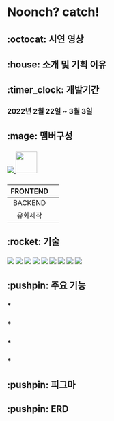 # Noonch? catch!



<h2> :octocat: 시연 영상

<h2> :house: 소개 및 기획 이유
 
<h2> :timer_clock: 개발기간

<h3>2022년 2월 22일 ~ 3월 3일

<h2>:mage: 맴버구성

<h3> 
 <a href="https://github.com/Paige1996/Honflix/graphs/contributors">
  <img src="https://contrib.rocks/image?repo=Paige1996/Honflix" />
  <img width="50px" src="https://avatars.githubusercontent.com/u/96567093?s=64&amp;v=4" />
</a>
<h3>
 
 |FRONTEND| | 
|:---:|:---:| 
 |BACKEND| |
 |유화제작| |
 
 <h2> :rocket: 기술
 
 <h3> 
  <img src="https://img.shields.io/badge/python-3776AB?style=for-the-badge&logo=python&logoColor=white">
  <img src="https://img.shields.io/badge/html5-E34F26?style=for-the-badge&logo=html5&logoColor=white">
  <img src="https://img.shields.io/badge/css-1572B6?style=for-the-badge&logo=css3&logoColor=white">
  <img src="https://img.shields.io/badge/javascript-F7DF1E?style=for-the-badge&logo=javascript&logoColor=black">
  <img src="https://img.shields.io/badge/django-092E20?style=for-the-badge&logo=django&logoColor=white">
  <img src="https://img.shields.io/badge/github-181717?style=for-the-badge&logo=github&logoColor=white">
  <img src="https://img.shields.io/badge/git-F05032?style=for-the-badge&logo=git&logoColor=white">
  <img src="https://img.shields.io/badge/git-F05032?style=for-the-badge&logo=git&logoColor=white">
  <img src="https://img.shields.io/badge/aws-232F3E?style=for-the-badge&logo=aws&logoColor=white">
</p>

<h2> :pushpin: 주요 기능

<h3>* 

<h3>* 

<h3>* 

<h3>* 
  
<h2> :pushpin: 피그마
 
<h4> 

<h2> :pushpin: ERD
 
